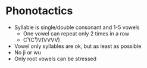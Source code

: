 # Phonotactics
* Syllable is single/double consonant and 1-5 vowels
  * One vowel can repeat only 2 times in a row
  * C¹(C¹)V(VVVV)
* Vowel only syllables are ok, but as least as possible
* No ji or wu
* Only root vowels can be stressed

